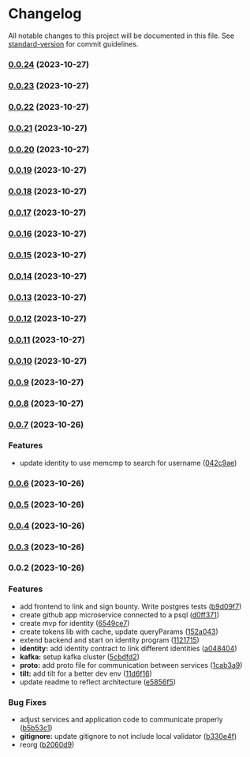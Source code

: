 # Changelog

All notable changes to this project will be documented in this file. See [standard-version](https://github.com/conventional-changelog/standard-version) for commit guidelines.

### [0.0.24](https://github.com/0xksure/microsvc-k8s/compare/v0.0.23...v0.0.24) (2023-10-27)

### [0.0.23](https://github.com/0xksure/microsvc-k8s/compare/v0.0.22...v0.0.23) (2023-10-27)

### [0.0.22](https://github.com/0xksure/microsvc-k8s/compare/v0.0.21...v0.0.22) (2023-10-27)

### [0.0.21](https://github.com/0xksure/microsvc-k8s/compare/v0.0.20...v0.0.21) (2023-10-27)

### [0.0.20](https://github.com/0xksure/microsvc-k8s/compare/v0.0.19...v0.0.20) (2023-10-27)

### [0.0.19](https://github.com/0xksure/microsvc-k8s/compare/v0.0.18...v0.0.19) (2023-10-27)

### [0.0.18](https://github.com/0xksure/microsvc-k8s/compare/v0.0.17...v0.0.18) (2023-10-27)

### [0.0.17](https://github.com/0xksure/microsvc-k8s/compare/v0.0.16...v0.0.17) (2023-10-27)

### [0.0.16](https://github.com/0xksure/microsvc-k8s/compare/v0.0.15...v0.0.16) (2023-10-27)

### [0.0.15](https://github.com/0xksure/microsvc-k8s/compare/v0.0.14...v0.0.15) (2023-10-27)

### [0.0.14](https://github.com/0xksure/microsvc-k8s/compare/v0.0.13...v0.0.14) (2023-10-27)

### [0.0.13](https://github.com/0xksure/microsvc-k8s/compare/v0.0.12...v0.0.13) (2023-10-27)

### [0.0.12](https://github.com/0xksure/microsvc-k8s/compare/v0.0.11...v0.0.12) (2023-10-27)

### [0.0.11](https://github.com/0xksure/microsvc-k8s/compare/v0.0.10...v0.0.11) (2023-10-27)

### [0.0.10](https://github.com/0xksure/microsvc-k8s/compare/v0.0.9...v0.0.10) (2023-10-27)

### [0.0.9](https://github.com/0xksure/microsvc-k8s/compare/v0.0.8...v0.0.9) (2023-10-27)

### [0.0.8](https://github.com/0xksure/microsvc-k8s/compare/v0.0.7...v0.0.8) (2023-10-27)

### [0.0.7](https://github.com/0xksure/microsvc-k8s/compare/v0.0.6...v0.0.7) (2023-10-26)


### Features

* update identity to use memcmp to search for username ([042c9ae](https://github.com/0xksure/microsvc-k8s/commit/042c9ae6326bdc3ce1b68fdcae955f3d36006417))

### [0.0.6](https://github.com/0xksure/microsvc-k8s/compare/v0.0.5...v0.0.6) (2023-10-26)

### [0.0.5](https://github.com/0xksure/microsvc-k8s/compare/v0.0.4...v0.0.5) (2023-10-26)

### [0.0.4](https://github.com/0xksure/microsvc-k8s/compare/v0.0.3...v0.0.4) (2023-10-26)

### [0.0.3](https://github.com/0xksure/microsvc-k8s/compare/v0.0.2...v0.0.3) (2023-10-26)

### 0.0.2 (2023-10-26)


### Features

* add frontend to link and sign bounty. Write postgres tests ([b9d09f7](https://github.com/0xksure/microsvc-k8s/commit/b9d09f771c4cfd1cabbe2c4dacbcff7901199a33))
* create github app microservice connected to a psql ([d0ff371](https://github.com/0xksure/microsvc-k8s/commit/d0ff3719b1e0f837a61d09ee272af0ca85bf96d0))
* create mvp for identity ([6549ce7](https://github.com/0xksure/microsvc-k8s/commit/6549ce78038508c4b4dfd83fa81ed69b1307bf7c))
* create tokens lib with cache, update queryParams ([152a043](https://github.com/0xksure/microsvc-k8s/commit/152a043d2afe787054046abd426461b489dc8467))
* extend backend and start on identity program ([1121715](https://github.com/0xksure/microsvc-k8s/commit/1121715f26bc98b7919c3033cbe7f6dd24d80214))
* **identity:** add identity contract to link different identities ([a048404](https://github.com/0xksure/microsvc-k8s/commit/a0484042ecfae1fd020c2be0dd389b3f9ffe3afe))
* **kafka:** setup kafka cluster ([5cbdfd2](https://github.com/0xksure/microsvc-k8s/commit/5cbdfd2d1d5189fde8920c78f7f00ebabdc036e4))
* **proto:** add proto file for communication between services ([1cab3a9](https://github.com/0xksure/microsvc-k8s/commit/1cab3a9f927d7243a1d24a919d9bcfb3483aa9b0))
* **tilt:** add tilt for a better dev env ([11d6f16](https://github.com/0xksure/microsvc-k8s/commit/11d6f16fe2ab5155d58c16587bd3ecadb8842ca7))
* update readme to reflect architecture ([e5856f5](https://github.com/0xksure/microsvc-k8s/commit/e5856f57f865da5dd6558a6ef9747153078bc290))


### Bug Fixes

* adjust services and application code to communicate properly ([b5b53c1](https://github.com/0xksure/microsvc-k8s/commit/b5b53c1a2abf40acbba6bd4956b8e10c9d76a93c))
* **gitignore:** update gitignore to not include local validator ([b330e4f](https://github.com/0xksure/microsvc-k8s/commit/b330e4f0da53bf10cf4bb1758874638b1f9e5aad))
* reorg ([b2060d9](https://github.com/0xksure/microsvc-k8s/commit/b2060d9e5fe553023b8adf65d59355a439285b63))
